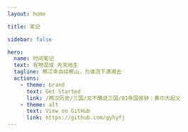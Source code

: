 ```yaml
---
layout: home

title: 笔记

sidebar: false

hero:
  name: 时间笔记
  text: 有物混成 先天地生
  tagline: 郴江幸自绕郴山，为谁流下潇湘去
  actions:
    - theme: brand
      text: Get Started
      link: /两汉历史/三国/文不醜说三国/01帝国丧钟：黄巾大起义
    - theme: alt
      text: View on GitHub
      link: https://github.com/gyhyfj
---
```

